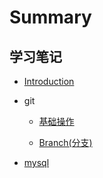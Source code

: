 # Summary

## 学习笔记

* [Introduction](README.md)
* git

    * [基础操作](git/Git\(基础操作\).md)

    * [Branch(分支)](git/Branch\(分支\).md)

    
* [mysql](mysql.md)

